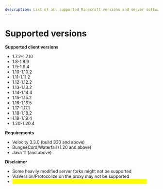 ```yaml
---
description: List of all supported Minecraft versions and server software
---
```


# Supported versions

**Supported client versions**

* 1.7.2-1.7.10
* 1.8-1.8.9
* 1.9-1.9.4
* 1.10-1.10.2
* 1.11-1.11.2
* 1.12-1.12.2
* 1.13-1.13.2
* 1.14-1.14.4
* 1.15-1.15.2
* 1.16-1.16.5
* 1.17-1.17.1
* 1.18-1.18.2
* 1.19-1.19.4
* 1.20-1.20.4

**Requirements**

* Velocity 3.3.0 (build 330 and above)
* BungeeCord/Waterfall (1.20 and above)
* Java 11 (and above)

**Disclaimer**

* Some heavily modified server forks might not be supported
* ViaVersion/Protocolize on the proxy may not be supported
* <mark style="color:yellow;">Bukkit is currently not supported but will be supported in the future</mark>
